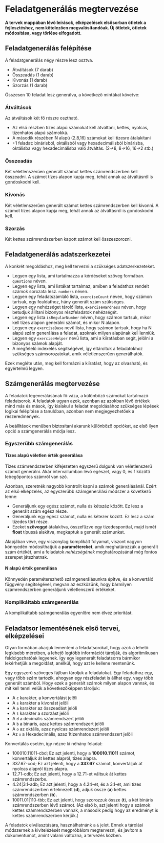 # Feladatgenerálás megtervezése

**A tervek mappában lévő leírások, elképzelések elsősorban ötletek a fejlesztéshez, nem kötelezően megvalósítandóak. Új ötletek, ötletek módosítása, vagy törlése elfogadott.**

## Feladatgenerálás felépítése

A feladatgenerálás négy részre lesz osztva.

 - Átváltások (7 darab)
 - Összeadás (1 darab)
 - Kivonás (1 darab)
 - Szorzás (1 darab)

Összesen 10 feladat lesz generálva, a következő mintákat követve:

### Átváltások

Az átváltások két fő részre osztható.
 - Az első részben tízes alapú számokat kell átváltani, kettes, nyolcas, tizenhatos alapú számokká.
 - A második részében N alapú (2,8,16) számokat kell tízesre átalakítani
 - +1 feladat: binárisból, oktálisból vagy hexadecimálisból binárisba, oktálisba vagy hexadecimálisba való átváltás. (2->8, 8->16, 16->2 stb.)

### Összeadás

Két véletlenszerűen generált számot kettes számrendszerben kell összeadni. A számot tízes alapon kapja meg, tehát annak az átváltásról is gondoskodni kell.

### Kivonás

Két véletlenszerűen generált számot kettes számrendszerben kell kivonni. A számot tízes alapon kapja meg, tehát annak az átváltásról is gondoskodni kell.

### Szorzás

Két kettes számrendszerben kapott számot kell összeszorozni.

## Feladatgenerálás adatszerkezetei

A konkrét megoldáshoz, meg kell tervezni a szükséges adatszerkezeteket.

 - Legyen egy lista, ami tartalmazza a kérdéseket szöveg formában. ``questions`` néven.
 - Legyen egy lista, ami listákat tartalmaz, amiben a feladathoz rendelt számok sorozata lesz. ``numbers`` néven.
 - Legyen egy feladatszámláló lista, ``exerciseCount`` néven, hogy számon tartsuk, egy fealdathoz, hány generált szám szükséges.
 - Legyen egy nehézséget tároló lista, ``exerciseHardness`` néven, hogy betudjuk állítani bizonyos részfeladatok nehézségét.
 - Legyen egy lista ``isRegularNumber`` néven, hogy számon tartsuk, mikor kell tízes alapon generálni számot, és mikor N alapon.
 - Legyen egy ``exerciseBase`` nevű lista, hogy számon tartsuk, hogy ha N alapú szám generálása a feladat, azoknak milyen alapúnak kell lenniük.
 - Legyen egy ``exerciseHelper`` nevű lista, ami a kiíratásban segít, jelölni a bizonyos számok alapját.
 - A megfelelő indexelés segítségével, így eltároltuk a feladatokhoz szükséges számsorozatokat, amik véletlenszerűen generálhatók.

Ezek megléte után, meg kell formázni a kiíratást, hogy az olvasható, és egyértelmű legyen.


## Számgenerálás megtervezése

A feladatok legenerálásának fő váza, a különböző számokat tartalmazó feladatsorok. A feladatok ugyan azok, azonban az azokban lévő értékek mind más és mások, így kialakul a feladat megoldásához szükséges lépések logikai felépítése a tanulóban, azonban nem megjegyezhetőek a részeredmények.

A beállítások menüben biztosítani akarunk különböző opciókat, az első ilyen opció a számgenerálás módja lesz.

### Egyszerűbb számgenerálás

#### Tízes alapú véletlen érték generálása

Tízes számrendszerben kifejezetten egyszerű dolgunk van véletlenszerű számot generálni. Akár intervallumban lévő egészet, vagy 0, és 1 közötti lebegőpontos számról van szó.

Azonban, szeretnék nagyobb kontrollt kapni a számok generálásánál. Ezért az első elképzelés, az egyszerűbb számgenerálási módszer a következő lenne:

 - Generáljunk egy egész számot, nulla és kétszáz között. Ez lesz a generált szám egész része.
 - Generáljunk egy egész számot, nulla és kétezer között. Ez lesz a szám tizedes tört része.
 - Ezeket **szöveggé** átalakítva, összefűzve egy tizedesponttal, majd ismét **float** típussá alakítva, megkaptuk a generált számunkat.

 Alapjában véve, egy viszonylag komplikált folyamat, viszont nagyon könnyedén módosíthatjuk a **paramétereket**, amik meghatározzák a generált szám értékét, ami a feladatok *nehézségének* meghatározásánál még fontos szerepet játszhatnak.

#### N alapú érték generálása

Könnyedén paraméterezhető számgenerálásunkra építve, és a konvertáló függvény segítségével, megvan az eszközünk, hogy bármilyen számrendszerben generáljunk véletlenszerű értékeket.

### Komplikáltabb számgenerálás

A komplikáltabb számgenerálás egyenlőre nem élvez prioritást.

## Feladatsor lementésének első tervei, elképzelései

Olyan formában akarjuk lementeni a feladatsorokat, hogy azok a lehető legkisebb méretben, a lehető legtöbb információt tárolják, és algoritmikusan feldolgozhatóak legyenek. Így egy legenerált feladatsorra bármikor lekérhetjük a megoldást, anélkül, hogy azt le kellene mentenünk.

Egy egyszerű szöveges fájlban tároljuk a feladatokat. Egy feladathoz egy, vagy több szám tartozik, ahogyan egy részfeladat is állhat egy, vagy több generált számból. Hogy ezek a generált számok milyen alapon vannak, és mit kell tenni velük a következőképpen tároljuk:
 - A ``c`` karakter, a konvertálást jelöli
 - A ``s`` karakter a kivonást jelöli
 - A ``a`` karakter az összeadást jelöli
 - A ``t`` karakter a szorzást jelöli
 - A ``d`` a decimális számrendszert jelöli
 - A ``b`` a bináris, azaz kettes számrendszert jelöli
 - A ``o`` az oktális, azaz nyolcas számrendszert jelöli
 - Az ``x`` a Hexadecimális, azaz 1tizenhatos számrendszert jelöli

Konvertálás esetén, így nézne ki néhány feladat:
 - 100010.11011-cbd; Ez azt jelenti, hogy a **100010.11011** számot, konvertáljuk át kettes alapról, tízes alapra.
 - 337.67-cod; Ez azt jelenti, hogy a **337.67** számot, konvertáljuk át nyolcas alapról tízes alapra.
 - 12.71-cdb; Ez azt jelenti, hogy a 12.71-et váltsuk át kettes számrendszerbe.
 - 4.24|3.1-adb; Ez azt jelenti, hogy a 4.24-et, és a 3.1-et, ami tízes számrendszerben értelmezett (**d**), adjuk össze (**a**) kettes számrendszerben (**b**).
 - 10011.01|110-tbb; Ez azt jelenti, hogy szorozzuk össze (**t**), a két bináris számrendszerben lévő számot. (Az első b, azt jelenti hogy a számok kettes számrendszerben vannak, a második pedig hogy az eredményt is kettes számrendszerben kérjük.)

 A feladatok elválasztására, használhatnánk a ``&`` jelet. Ennek a tárolási módszernek a kivitelézését megpróbálom megtervezni, és javítom a dokumentumot, amint valami változna, a tervezés közben.
